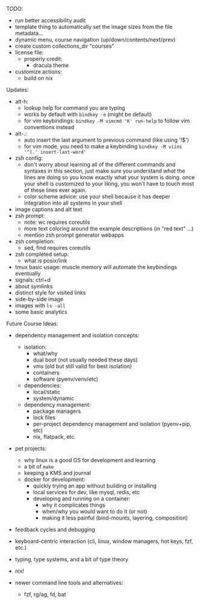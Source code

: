 TODO:

- run better accessibility audit
- template thing to automatically set the image sizes from the file metadata...
- dynamic menu, course navigation (up/down/contents/next/prev)
- create custom collections_dir "courses"
- license file:
  * properly credit:
    + dracula theme
- customize actions:
  * build on nix


Updates:

- alt-h:
  * lookup help for command you are typing
  * works by default with `bindkey -e` (might be default)
  * for vim keybindings: `bindkey -M vimcmd 'K' run-help` to follow vim conventions instead
- alt-.:
  * auto insert the last argument to previous command (like using '!$')
  * for vim mode, you need to make a keybinding `bindkey -M viins '^[.' insert-last-word'`
- zsh config:
  * don't worry about learning all of the different commands and syntaxes in this section, just make sure you understand _what_ the lines are doing so you know exactly what your system is doing. once your shell is customized to your liking, you won't have to touch most of these lines ever again.
  * color scheme advice: use your shell because it has deeper integration into all systems in your shell
- image captions and alt text
- zsh prompt:
  * note: wc requires coreutils
  * more text coloring around the example descriptions (in "red text" ...)
  * mention zsh prompt generator webapps
- zsh completion:
  * sed, find requires coreutils
- zsh completed setup:
  * what is posix/link
- tmux basic usage: muscle memory will automate the keybindings eventually
- signals: ctrl+d
- about symlinks
- distinct style for visited links
- side-by-side image
- images with `ls -all`
- some basic analytics


Future Course Ideas:

- dependency management and isolation concepts:
  * isolation:
    + what/why
    + dual boot (not usually needed these days)
    + vms (old but still valid for best isolation)
    + containers
    + software (pyenv/venv/etc)
  * dependencies:
    + local/static
    + system/dynamic
  * dependency management:
    + package managers
    + lock files
    + per-project dependency management and isolation (pyenv+pip, etc)
    + nix, flatpack, etc.

- pet projects:
  * why linux is a good OS for development and learning
  * a bit of `make`
  * keeping a KMS and journal
  * docker for development:
    + quickly trying an app without building or installing
    + local services for dev, like mysql, redis, etc
    + developing and running on a container:
      + why it complicates things
      + when/why you would want to do it (or not)
      + making it less painful (bind-mounts, layering, composition)

- feedback cycles and debugging

- keyboard-centric interaction (cli, linux, window managers, hot keys, fzf, etc.)

- typing, type systems, and a bit of type theory

- nix!

- newer command line tools and alternatives:
  * fzf, rg/ag, fd, bat
